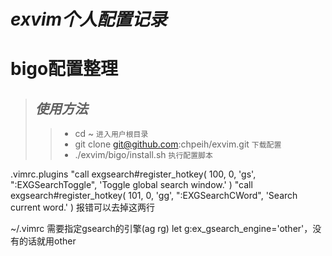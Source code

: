 *exvim个人配置记录*
=======
# bigo配置整理
>## *使用方法*
>>* cd ~ `进入用户根目录`
>>*  git clone git@github.com:chpeih/exvim.git  `下载配置`
>>* ./exvim/bigo/install.sh `执行配置脚本`



.vimrc.plugins
 "call exgsearch#register_hotkey( 100, 0, '<leader>gs', ":EXGSearchToggle<CR>", 'Toggle global search window.' )
 "call exgsearch#register_hotkey( 101, 0, '<leader>gg', ":EXGSearchCWord<CR>", 'Search current word.' )
  报错可以去掉这两行
  
  ~/.vimrc
  需要指定gsearch的引擎(ag rg)
  let g:ex_gsearch_engine='other'，没有的话就用other
  
  
  
